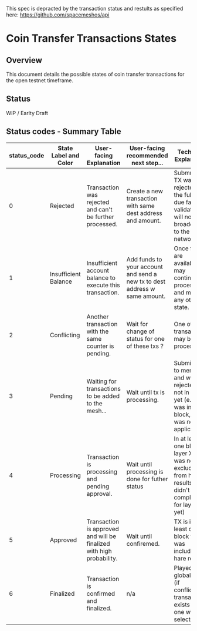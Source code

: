 This spec is depracted by the transaction status and restults as specified here: https://github.com/spacemeshos/api

# Coin Transfer Transactions States

## Overview
This document details the possible states of coin transfer transactions for the open testnet timeframe.

## Status
WIP / Earlty Draft

## Status codes - Summary Table

| status_code 	| State Label and Color 	| User-facing Explanation                                              	| User-facing recommended next step...                                       	| Technical Explanation                                                                                           	| Possible next state                     	| State Metadata                 	|
|-------------	|-----------------------	|----------------------------------------------------------------------	|----------------------------------------------------------------------------	|-----------------------------------------------------------------------------------------------------------------	|-----------------------------------------	|--------------------------------	|
| 0           	| Rejected              	| Transaction was rejected and can't be further processed.             	| Create a new transaction with same dest address and amount.                	| Submmited TX was rejected by the full node due failed validation. It will not be broadcasted to the network.    	| n/a                                     	| Maybe validation error string? 	|
| 1           	| Insufficient Balance  	| Insufficient account balance to execute this transaction.            	| Add funds to your account and send a new tx to dest address w same amount. 	| Once funds are available, tx may continue processing and move to any other state.                               	| ANY                                     	| n/a                            	|
| 2           	| Conflicting           	| Another transaction with the same counter is pending.                	| Wait for change of status for one of these txs ?                           	| One of the transactions may be processed.                                                                       	| Pending, Processing, Approved           	| Conflicting tx id              	|
| 3           	| Pending               	| Waiting for transactions to be added to the mesh...                  	| Wait until tx is processing.                                               	| Submitted to mempool and was not rejected - not in block yet (e.g. was in block, but was not applicable)        	| Processing                              	| n/a                            	|
| 4           	| Processing            	| Transaction is processing and pending approval.                      	| Wait until processing is done for futher status                            	| In at least one block in layer X that was not excluded from hare results (hare didn't complete for layer X yet) 	| Approved, Pending, Insufficient Balance 	| Layer # and ID ?               	|
| 5           	| Approved              	| Transaction is approved and will be finalized with high probability. 	| Wait until confiremed.                                                     	| TX is in at least one block that was included in hare results                                                   	| Confirmed, Insufficient Balance         	| Layer # and ID ?               	|
| 6           	| Finalized             	| Transaction is confirmed and finalized.                              	| n/a                                                                        	| Played into global state (if conflicting transactions exists - this one was selected)                           	| n/a                                     	| Layer # and ID ?               	|
